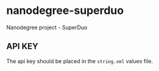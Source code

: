 # nanodegree-superduo
Nanodegree project - SuperDuo

## API KEY

The api key should be placed in the `string.xml` values file.
